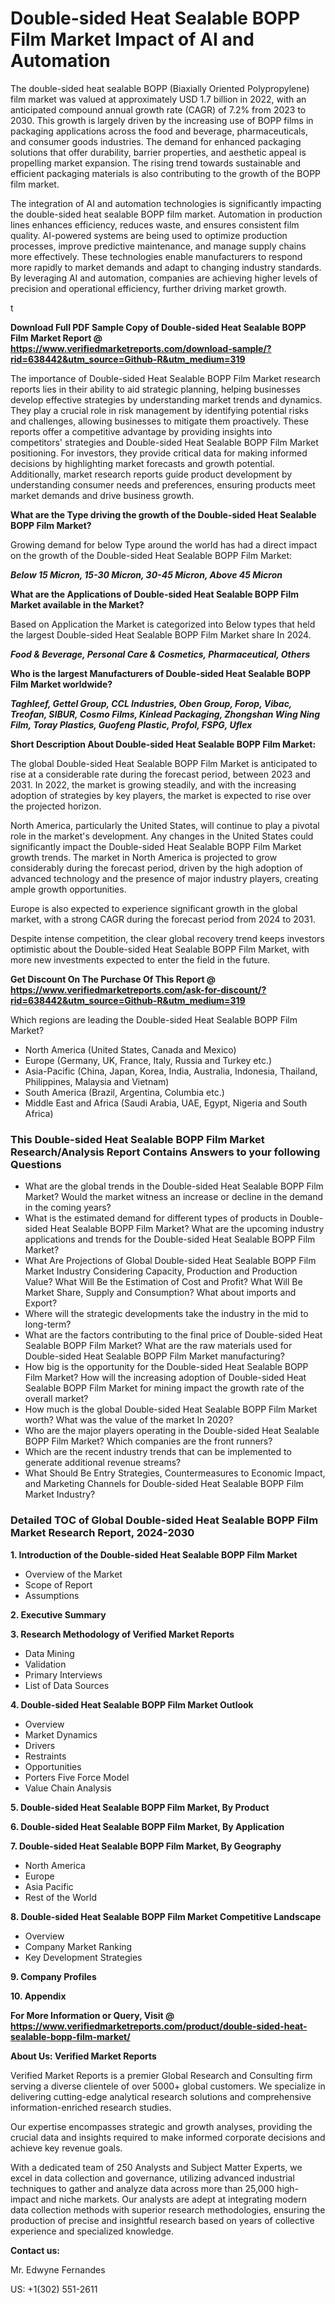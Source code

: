 <meta name="title" content="Global Double-sided Heat Sealable BOPP Film Market Impact of AI and Automation"><meta name="description" content="The double-sided heat sealable BOPP (Biaxially Oriented Polypropylene) film market was valued at approximately USD 1.7 billion in 2022, with an anticipated compound an"><meta name="title" content="Double-sided Heat Sealable BOPP Film Market Size, Share, Scope, Trends, Growth, Opportunities, Analysis, Forecast"><h1>Double-sided Heat Sealable BOPP Film Market Impact of AI and Automation</h1><p>The double-sided heat sealable BOPP (Biaxially Oriented Polypropylene) film market was valued at approximately USD 1.7 billion in 2022, with an anticipated compound annual growth rate (CAGR) of 7.2% from 2023 to 2030. This growth is largely driven by the increasing use of BOPP films in packaging applications across the food and beverage, pharmaceuticals, and consumer goods industries. The demand for enhanced packaging solutions that offer durability, barrier properties, and aesthetic appeal is propelling market expansion. The rising trend towards sustainable and efficient packaging materials is also contributing to the growth of the BOPP film market.</p><p>The integration of AI and automation technologies is significantly impacting the double-sided heat sealable BOPP film market. Automation in production lines enhances efficiency, reduces waste, and ensures consistent film quality. AI-powered systems are being used to optimize production processes, improve predictive maintenance, and manage supply chains more effectively. These technologies enable manufacturers to respond more rapidly to market demands and adapt to changing industry standards. By leveraging AI and automation, companies are achieving higher levels of precision and operational efficiency, further driving market growth.</p>t</p><p id="" class=""><strong>Download Full PDF Sample Copy of Double-sided Heat Sealable BOPP Film Market Report @ <a href="https://www.verifiedmarketreports.com/download-sample/?rid=638442&utm_source=Github-R&utm_medium=319" target="_blank">https://www.verifiedmarketreports.com/download-sample/?rid=638442&utm_source=Github-R&utm_medium=319</a></strong></p><p>The importance of&nbsp;Double-sided Heat Sealable BOPP Film Market research reports lies in their ability to aid strategic planning, helping businesses develop effective strategies by understanding market trends and dynamics. They play a crucial role in risk management by identifying potential risks and challenges, allowing businesses to mitigate them proactively. These reports offer a competitive advantage by providing insights into competitors' strategies and Double-sided Heat Sealable BOPP Film Market positioning. For investors, they provide critical data for making informed decisions by highlighting market forecasts and growth potential. Additionally, market research reports guide product development by understanding consumer needs and preferences, ensuring products meet market demands and drive business growth.</p><p><strong>What are the&nbsp;Type driving the growth of the Double-sided Heat Sealable BOPP Film Market?</strong></p><p id="" class="">Growing demand for below Type around the world has had a direct impact on the growth of the Double-sided Heat Sealable BOPP Film Market:</p><em><strong>Below 15 Micron, 15-30 Micron, 30-45 Micron, Above 45 Micron</strong></em></p><strong>What are the&nbsp;Applications&nbsp;of Double-sided Heat Sealable BOPP Film Market available in the Market?</strong></p><p id="" class="">Based on Application the Market is categorized into Below types that held the largest Double-sided Heat Sealable BOPP Film Market share In 2024.</p><em><strong>Food & Beverage, Personal Care & Cosmetics, Pharmaceutical, Others</strong></em></p><strong>Who is the largest Manufacturers of Double-sided Heat Sealable BOPP Film Market worldwide?</strong></p><p><em><strong>Taghleef, Gettel Group, CCL Industries, Oben Group, Forop, Vibac, Treofan, SIBUR, Cosmo Films, Kinlead Packaging, Zhongshan Wing Ning Film, Toray Plastics, Guofeng Plastic, Profol, FSPG, Uflex</strong></em></p><p id="" class=""><strong>Short Description About Double-sided Heat Sealable BOPP Film Market:</strong></p><p>The global Double-sided Heat Sealable BOPP Film Market is anticipated to rise at a considerable rate during the forecast period, between 2023 and 2031. In 2022, the market is growing steadily, and with the increasing adoption of strategies by key players, the market is expected to rise over the projected horizon.</p><p>North America, particularly the United States, will continue to play a pivotal role in the market's development. Any changes in the United States could significantly impact the Double-sided Heat Sealable BOPP Film Market growth trends. The market in North America is projected to grow considerably during the forecast period, driven by the high adoption of advanced technology and the presence of major industry players, creating ample growth opportunities.</p><p>Europe is also expected to experience significant growth in the global market, with a strong CAGR during the forecast period from 2024 to 2031.</p><p>Despite intense competition, the clear global recovery trend keeps investors optimistic about the Double-sided Heat Sealable BOPP Film Market, with more new investments expected to enter the field in the future.</p><p id="" class=""><strong>Get Discount On The Purchase Of This Report @ <a href="https://www.verifiedmarketreports.com/ask-for-discount/?rid=638442&utm_source=Github-R&utm_medium=319" target="_blank">https://www.verifiedmarketreports.com/ask-for-discount/?rid=638442&utm_source=Github-R&utm_medium=319</a></strong></p>Which regions are leading the Double-sided Heat Sealable BOPP Film Market?</p><ul><li>North America (United States, Canada and Mexico)</li><li>Europe (Germany, UK, France, Italy, Russia and Turkey etc.)</li><li>Asia-Pacific (China, Japan, Korea, India, Australia, Indonesia, Thailand, Philippines, Malaysia and Vietnam)</li><li>South America (Brazil, Argentina, Columbia etc.)</li><li>Middle East and Africa (Saudi Arabia, UAE, Egypt, Nigeria and South Africa)</li></ul><h3 id="" class="">This Double-sided Heat Sealable BOPP Film Market Research/Analysis Report Contains Answers to your following Questions</h3><ul><li>What are the global trends in the Double-sided Heat Sealable BOPP Film Market? Would the market witness an increase or decline in the demand in the coming years?</li><li>What is the estimated demand for different types of products in Double-sided Heat Sealable BOPP Film Market? What are the upcoming industry applications and trends for the Double-sided Heat Sealable BOPP Film Market?</li><li>What Are Projections of Global Double-sided Heat Sealable BOPP Film Market Industry Considering Capacity, Production and Production Value? What Will Be the Estimation of Cost and Profit? What Will Be Market Share, Supply and Consumption? What about imports and Export?</li><li>Where will the strategic developments take the industry in the mid to long-term?</li><li>What are the factors contributing to the final price of Double-sided Heat Sealable BOPP Film Market? What are the raw materials used for Double-sided Heat Sealable BOPP Film Market manufacturing?</li><li>How big is the opportunity for the Double-sided Heat Sealable BOPP Film Market? How will the increasing adoption of Double-sided Heat Sealable BOPP Film Market for mining impact the growth rate of the overall market?</li><li>How much is the global Double-sided Heat Sealable BOPP Film Market worth? What was the value of the market In 2020?</li><li>Who are the major players operating in the Double-sided Heat Sealable BOPP Film Market? Which companies are the front runners?</li><li>Which are the recent industry trends that can be implemented to generate additional revenue streams?</li><li>What Should Be Entry Strategies, Countermeasures to Economic Impact, and Marketing Channels for Double-sided Heat Sealable BOPP Film Market Industry?</li></ul><h3 id="" class="">Detailed TOC of Global Double-sided Heat Sealable BOPP Film Market Research Report, 2024-2030</h3><p id="" class=""><strong>1. Introduction of the Double-sided Heat Sealable BOPP Film Market</strong></p><ul><li>Overview of the Market</li><li>Scope of Report</li><li>Assumptions</li></ul><p id="" class=""><strong>2. Executive Summary</strong></p><p id="" class=""><strong>3. Research Methodology of Verified Market Reports</strong></p><ul><li>Data Mining</li><li>Validation</li><li>Primary Interviews</li><li>List of Data Sources</li></ul><p id="" class=""><strong>4. Double-sided Heat Sealable BOPP Film Market Outlook</strong></p><ul><li>Overview</li><li>Market Dynamics</li><li>Drivers</li><li>Restraints</li><li>Opportunities</li><li>Porters Five Force Model</li><li>Value Chain Analysis</li></ul><p id="" class=""><strong>5. Double-sided Heat Sealable BOPP Film Market, By Product</strong></p><p id="" class=""><strong>6. Double-sided Heat Sealable BOPP Film Market, By Application</strong></p><p id="" class=""><strong>7. Double-sided Heat Sealable BOPP Film Market, By Geography</strong></p><ul><li>North America</li><li>Europe</li><li>Asia Pacific</li><li>Rest of the World</li></ul><p id="" class=""><strong>8. Double-sided Heat Sealable BOPP Film Market Competitive Landscape</strong></p><ul><li>Overview</li><li>Company Market Ranking</li><li>Key Development Strategies</li></ul><p id="" class=""><strong>9. Company Profiles</strong></p><p id="" class=""><strong>10. Appendix</strong></p><p id="" class=""><strong>For More Information or Query, Visit @ <a href="https://www.verifiedmarketreports.com/product/double-sided-heat-sealable-bopp-film-market/" target="_blank">https://www.verifiedmarketreports.com/product/double-sided-heat-sealable-bopp-film-market/</a></strong></p><p id="" class=""><strong>About Us: Verified Market Reports</strong></p><p id="" class="">Verified Market Reports is a premier Global Research and Consulting firm serving a diverse clientele of over 5000+ global customers. We specialize in delivering cutting-edge analytical research solutions and comprehensive information-enriched research studies.</p><p id="" class="">Our expertise encompasses strategic and growth analyses, providing the crucial data and insights required to make informed corporate decisions and achieve key revenue goals.</p><p id="" class="">With a dedicated team of 250 Analysts and Subject Matter Experts, we excel in data collection and governance, utilizing advanced industrial techniques to gather and analyze data across more than 25,000 high-impact and niche markets. Our analysts are adept at integrating modern data collection methods with superior research methodologies, ensuring the production of precise and insightful research based on years of collective experience and specialized knowledge.</p><p id="" class=""><strong>Contact us:</strong></p><p id="" class="">Mr. Edwyne Fernandes</p><p id="" class="">US: +1(302) 551-2611</p>